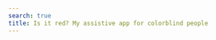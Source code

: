 ```yaml
---
search: true
title: Is it red? My assistive app for colorblind people
---
```

<Title/>

...

<Posts headline="More on isit.red" tag="is-it-red" />